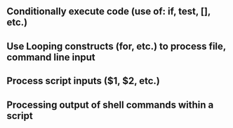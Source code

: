 ## Conditionally execute code (use of: if, test, [], etc.)
  
## Use Looping constructs (for, etc.) to process file, command line input
  
## Process script inputs ($1, $2, etc.)
  
## Processing output of shell commands within a script
